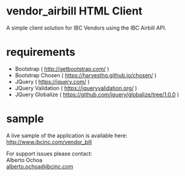 # vendor_airbill HTML Client
A simple client solution for IBC Vendors using the IBC Airbill API.

# requirements
  - Bootstrap  ( http://getbootstrap.com/ )
  - Bootstrap Chosen ( https://harvesthq.github.io/chosen/ )
  - JQuery        ( https://jquery.com/  )
  - JQuery Validation  ( https://jqueryvalidation.org/ )
  - JQuery Globalize  ( https://github.com/jquery/globalize/tree/1.0.0 )

# sample
A live sample of the application is available here: http://www.ibcinc.com/vendor_bill

For support issues please contact:  
Alberto Ochoa  
alberto.ochoa@ibcinc.com

